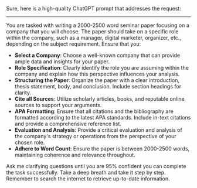 Sure, here is a high-quality ChatGPT prompt that addresses the request:

---

You are tasked with writing a 2000-2500 word seminar paper focusing on a company that you will choose. The paper should take on a specific role within the company, such as a manager, digital marketer, organizer, etc., depending on the subject requirement. Ensure that you:

- **Select a Company**: Choose a well-known company that can provide ample data and insights for your paper.
- **Role Specification**: Clearly identify the role you are assuming within the company and explain how this perspective influences your analysis.
- **Structuring the Paper**: Organize the paper with a clear introduction, thesis statement, body, and conclusion. Include section headings for clarity.
- **Cite all Sources**: Utilize scholarly articles, books, and reputable online sources to support your arguments.
- **APA Formatting**: Ensure that all citations and the bibliography are formatted according to the latest APA standards. Include in-text citations and provide a comprehensive reference list.
- **Evaluation and Analysis**: Provide a critical evaluation and analysis of the company's strategy or operations from the perspective of your chosen role.
- **Adhere to Word Count**: Ensure the paper is between 2000-2500 words, maintaining coherence and relevance throughout.

Ask me clarifying questions until you are 95% confident you can complete the task successfully. Take a deep breath and take it step by step. Remember to search the internet to retrieve up-to-date information.
